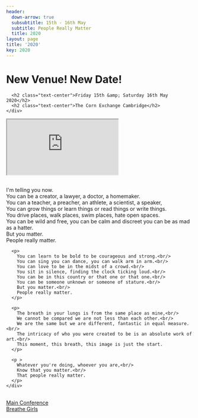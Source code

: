 ```yaml
---
header:
  down-arrow: true
  subsubtitle: 15th - 16th May
  subtitle: People Really Matter
  title: 2020
layout: page
title: '2020'
key: 2020
---
```


<div class="container-fluid text-center">

  <div class="row">
    <div class="col-xs-12">
      <h1 class="text-center">New Venue! New Date!</h1>

      <h2 class="text-center">Friday 15th &amp; Saturday 16th May 2020</h2>
      <h2 class="text-center">The Corn Exchange Cambridge</h2>
    </div>
  </div>


  <!-- 16:9 aspect ratio -->
  <div class="embed-responsive embed-responsive-16by9">
    <iframe class="embed-responsive-item" src="https://player.vimeo.com/video/324525585"></iframe>
  </div>


  <div class="row" style="margin-top:30px;">
    <div class="col-xs-12 col-md-offset-3 text-justify">
      <p>
        I'm telling you now.<br/>
        You can be a creator, a lawyer, a doctor, a homemaker.<br/>
        You can a teacher, a preacher, an athlete, a scientist, a speaker,<br/>
        You can grow things or learn things or read things or write things.<br/>
        You drive places, walk places, swim places, hate open spaces.<br/>
        You can be wild and free, you can be calm and discreet you can be as mad as a hatter.<br/>
        But you matter.<br/>
        People really matter.
      </p>

      <p>
        You can learn to be bold to be courageous and strong.<br/>
        You can sing you can dance, you can walk arm in arm.<br/>
        You can love to be in the midst of a crowd.<br/>
        You sit in silence, finding the clock ticking loud.<br/>
        You can be in this country or that one or that one.<br/>
        You can be someone unknown or someone of stature.<br/>
        But you matter.<br/>
        People really matter.
      </p>

      <p>
        The breath in your lungs is from the same place as mine,<br/>
        We cannot be compared we are not less than each other.<br/>
        We are the same but we are different, fantastic in equal measure.<br/>
        The intricacy of who you were created to be is an absolute work of art.<br/>
        This moment, this breath, this image is just the start.
      </p>

      <p >
        Whatever you're doing, whoever you are,<br/>
        Know that you matter.<br/>
        That people really matter.
      </p>
    </div>
  </div>


  <div class="row" style="margin-top:30px;">
    <div class="col-xs-12 col-md-4 col-md-offset-2">
      <div class="text-center">
        <a type="button" href="/conference" class="btn btn-secondary btn-lg">Main Conference</a>
      </div>
    </div>
    <div class="col-xs-12 col-md-4">
      <div class="text-center">
        <a type="button" href="/conference/girls" class="btn btn-secondary btn-lg">Breathe Girls</a>
      </div>
    </div>
  </div>
</div>


<!-- HACK! -->
<style>
@media (min-width: 993px) {

#map {
margin-top: 100px;
}
}

</style>
